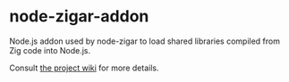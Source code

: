 # node-zigar-addon

Node.js addon used by node-zigar to load shared libraries compiled from Zig code into Node.js. 

Consult [the project wiki](https://github.com/chung-leong/zigar/wiki) for more details.

